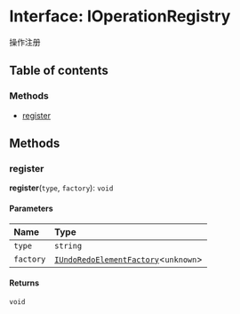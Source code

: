 # Interface: IOperationRegistry

操作注册

## Table of contents

### Methods

* [register](/auto-docs/history/interfaces/IOperationRegistry.md#register)

## Methods

### register

**register**(`type`, `factory`): `void`

#### Parameters

| Name | Type |
| :------ | :------ |
| `type` | `string` |
| `factory` | [`IUndoRedoElementFactory`](/auto-docs/history/types/IUndoRedoElementFactory.md)<`unknown`> |

#### Returns

`void`
